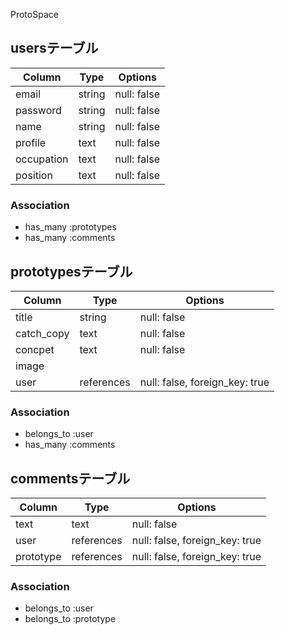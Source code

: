 ProtoSpace

## usersテーブル

| Column     | Type   | Options     |
| ---------- | ------ | ----------- |
| email      | string | null: false |
| password   | string | null: false |
| name       | string | null: false |
| profile    | text   | null: false |
| occupation | text   | null: false |
| position   | text   | null: false |

### Association

- has_many :prototypes
- has_many :comments


## prototypesテーブル

| Column     | Type       | Options                        |
| ---------- | ---------- | ------------------------------ |
| title      | string     | null: false                    |
| catch_copy | text       | null: false                    |
| concpet    | text       | null: false                    |
| image      |            |                                |
| user       | references | null: false, foreign_key: true |

### Association

- belongs_to :user
- has_many :comments


## commentsテーブル

| Column    | Type       | Options                        |
| --------- | ---------- | ------------------------------ |
| text      | text       | null: false                    |
| user      | references | null: false, foreign_key: true |
| prototype | references | null: false, foreign_key: true |

### Association

- belongs_to :user
- belongs_to :prototype
